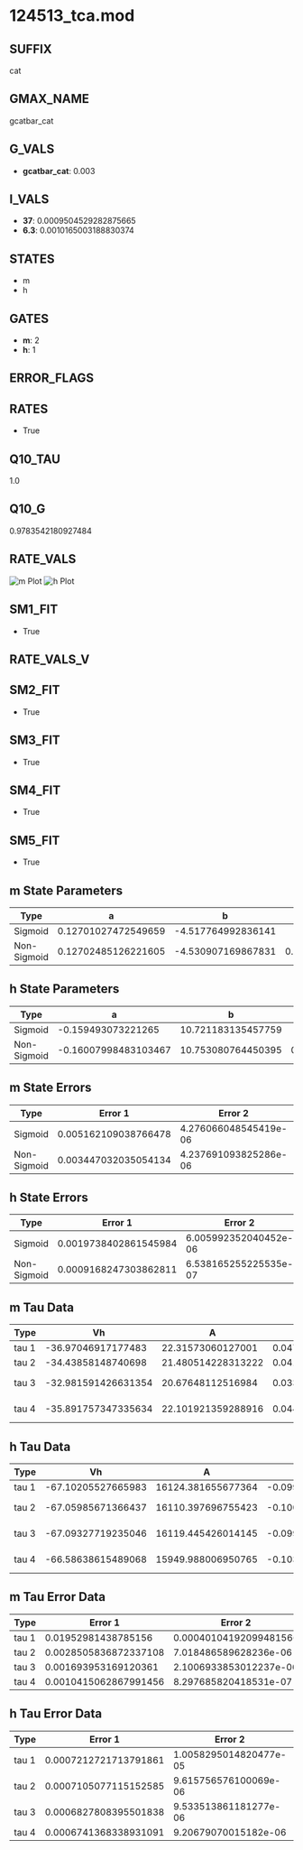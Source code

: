 # 124513_tca.mod

## SUFFIX

cat

## GMAX_NAME

gcatbar_cat

## G_VALS

- **gcatbar_cat**: 0.003

## I_VALS

- **37**: 0.0009504529282875665
- **6.3**: 0.0010165003188830374

## STATES

- m
- h

## GATES

- **m**: 2
- **h**: 1

## ERROR_FLAGS


## RATES

- True

## Q10_TAU

1.0

## Q10_G

0.9783542180927484

## RATE_VALS

![m Plot](/Users/pbozelos/Dropbox/icg-Chai-Panos/supermodels/output_markdown_files/Ca/124513_tca.mod/images/m.png)
![h Plot](/Users/pbozelos/Dropbox/icg-Chai-Panos/supermodels/output_markdown_files/Ca/124513_tca.mod/images/h.png)

## SM1_FIT

- True

## RATE_VALS_V

## SM2_FIT

- True

## SM3_FIT

- True

## SM4_FIT

- True

## SM5_FIT

- True

## m State Parameters

| Type | a | b | c | d |
| --- | --- | --- | --- | --- |
| Sigmoid | 0.12701027472549659 | -4.517764992836141 |
| Non-Sigmoid | 0.12702485126221605 | -4.530907169867831 | 0.9999997434913238 | -0.0021149442066060874 |

## h State Parameters

| Type | a | b | c | d |
| --- | --- | --- | --- | --- |
| Sigmoid | -0.159493073221265 | 10.721183135457759 |
| Non-Sigmoid | -0.16007998483103467 | 10.753080764450395 | 0.9973549680115215 | -8.718304275218556e-05 |

## m State Errors

| Type | Error 1 | Error 2 | Error 3 |
| --- | --- | --- | --- |
| Sigmoid | 0.005162109038766478 | 4.276066048545419e-06 | 0.0031072296486376687 |
| Non-Sigmoid | 0.003447032035054134 | 4.237691093825286e-06 | 0.002074872897625472 |

## h State Errors

| Type | Error 1 | Error 2 | Error 3 |
| --- | --- | --- | --- |
| Sigmoid | 0.0019738402861545984 | 6.005992352040452e-06 | 0.0017232734070750393 |
| Non-Sigmoid | 0.0009168247303862811 | 6.538165255225535e-07 | 0.0008004394721831481 |

## m Tau Data

| Type | Vh | A | b1 | b2 | c1 | c2 | d1 | d2 | e1 | e2 |
| --- | --- | --- | --- | --- | --- | --- | --- | --- | --- | --- |
| tau 1 | -36.97046917177483 | 22.31573060127001 | 0.047459332972546626 | 0.07399987307217684 |
| tau 2 | -34.43858148740698 | 21.480514228313222 | 0.041609149421704565 | -4.398784364622769e-05 | 0.08805572228806889 | -0.00033883098425167076 |
| tau 3 | -32.981591426631354 | 20.67648112516984 | 0.03364761448386031 | -0.00025526400192315684 | -1.8608571135818125e-06 | 0.09083955929021496 | -0.0003809777138680207 | -3.2023809545706957e-08 |
| tau 4 | -35.891757347335634 | 22.101921359288916 | 0.04497975765125998 | -4.187818278571494e-05 | -9.00650836929229e-07 | -6.0964904067449776e-09 | 0.07984331067744388 | -1.4047439849752764e-05 | -4.566863455881346e-06 | 1.954538274619031e-08 |

## h Tau Data

| Type | Vh | A | b1 | b2 | c1 | c2 | d1 | d2 | e1 | e2 |
| --- | --- | --- | --- | --- | --- | --- | --- | --- | --- | --- |
| tau 1 | -67.10205527665983 | 16124.381655677364 | -0.09983849994837381 | -0.06144881054756237 |
| tau 2 | -67.05985671366437 | 16110.397696755423 | -0.10005016354904067 | 3.1472881761990225e-06 | -0.06114228086411708 | 6.940984927917729e-06 |
| tau 3 | -67.09327719235046 | 16119.445426014145 | -0.09945981526092654 | -2.690234660623695e-05 | 4.310066745641451e-07 | -0.06096950886924713 | 3.0110772999940646e-05 | 4.981530809357646e-07 |
| tau 4 | -66.58638615489068 | 15949.988006950765 | -0.10352138308748889 | 0.00013701079911072897 | -2.5914822537517002e-06 | 2.075407813929116e-08 | -0.05847550693869232 | 5.917117196649494e-05 | -5.652483104874061e-07 | -2.2815425787020282e-08 |

## m Tau Error Data

| Type | Error 1 | Error 2 | Error 3 |
| --- | --- | --- | --- |
| tau 1 | 0.01952981438785156 | 0.00040104192099481566 | 0.011833527782183592 |
| tau 2 | 0.0028505836872337108 | 7.018486589628236e-06 | 0.00172722897352791 |
| tau 3 | 0.001693953169120361 | 2.1006933853012237e-06 | 0.0010264020686736744 |
| tau 4 | 0.0010415062867991456 | 8.297685820418531e-07 | 0.0006310706971092919 |

## h Tau Error Data

| Type | Error 1 | Error 2 | Error 3 |
| --- | --- | --- | --- |
| tau 1 | 0.0007212721713791861 | 1.0058295014820477e-05 | 0.0005795864285014326 |
| tau 2 | 0.0007105077115152585 | 9.615756576100069e-06 | 0.0005709365247690439 |
| tau 3 | 0.0006827808395501838 | 9.533513861181277e-06 | 0.0005486562825339587 |
| tau 4 | 0.0006741368338931091 | 9.20679070015182e-06 | 0.00054171029381357 |

